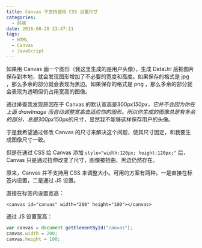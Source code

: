 ```yaml
---
title: Canvas 不支持使用 CSS 设置尺寸
categories:
  - 前端
date: 2016-08-28 23:47:11
tags:
  - HTML
  - Canvas
  - JavaScript
---
```


如果用 Canvas 画一个图形（我这里生成的是用户头像），生成 DataUrl 后把图片保存到本地，就会发现图形增加了不必要的宽度和高度。如果保存的格式是 jpg ，那么多余的部分就会表现为黑边。如果保存的格式是 png ，那么多余的部分就会表现为透明但仍占用宽高的图像。

<!-- more -->

通过排查我发现原因在于 Canvas 的默认宽高是300px*150px，它并不会因为你在上面 drawImage 而自动调整宽高去适应你的图形。所以你生成的图像总是有多余的部分，总是300px*150px的尺寸，显然我不能够这样保存用户的头像。

于是我希望通过修改 Canvas 的尺寸来解决这个问题，使其尺寸固定，和我要生成图像尺寸一致。

但是在通过 CSS 给 Canvas 添加 `style="width:120px; height:120px;"` 后，Canvas 只是通过拉伸改变了尺寸，图像被扭曲、黑边仍然存在。

原来，Canvas 并不支持用 CSS 来调整大小。可用的方案有两种，一是直接在标签内设置，二是通过 JS 设置。

直接在标签内设置宽高：

``` xhtml
<canvas id="canvas" width="200" height="100"></canvas>
```

通过 JS 设置宽高：

``` js
var canvas = document.getElementById("canvas");
canvas.width = 200;
canvas.height = 100;
```